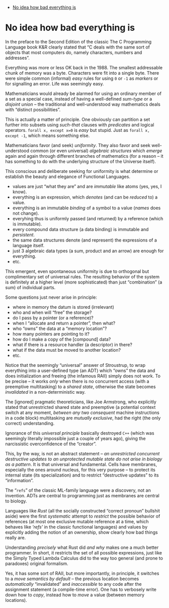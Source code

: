 - [No idea how bad everything is](#org6ed52a5)



<a id="org6ed52a5"></a>

# No idea how bad everything is

In the preface to the Second Edition of the classic The C Programming Language book K&R clearly stated that &ldquo;C deals with the same sort of objects that most computers do, namely characters, numbers and addresses&rdquo;.

Everything was more or less OK back in the 1988. The smallest addressable chunk of memory was a byte. Characters were fit into a single byte. There were simple common (informal) *easy* rules for using `0` or `-1` as *markers* or for signalling an error. Life was seemingly easy.

Mathematicians would already be alarmed for using an ordinary member of a set as a special case, instead of having a well-defined *sum-type* or a *disjoint union* &#x2013; the traditional and well-understood way mathematics deals with &ldquo;distinct possibilities&rdquo;.

This is actually a matter of principle. One obviously can partition a set further into subsets using *such-that* clauses with *predicates* and logical operators. `forall x, except x=0` is *easy* but stupid. Just as `forall x, except -1`, which means something else.

Mathematicians favor (and seek) *uniformity*. They also favor and seek well-understood common (or even universal) *algebraic structures* which *emerge* again and again through different branches of mathematics (for a reason &#x2013; it has something to do with the underlying structure of the Universe itself).

This conscious and deliberate seeking for uniformity is what determine or establish the beauty and elegance of Functional Languages.

-   values are just &ldquo;what they are&rdquo; and are *immutable* like atoms (yes, yes, I know).
-   everything is an expression, which *denotes* (and can be *reduced* to) a value.
-   everything is an immutable *binding* of a symbol to a value (*names* does not change).
-   everyhing thus is uniformly passed (and returned) by a reference (which is immutable).
-   every compound data structure (a data binding) is immutable and *persistent*.
-   the same data structures denote (and represent) the expressions of a language itself.
-   just 3 algebraic data types (a sum, product and an arrow) are enough for everything.
-   etc.

This emergent, even spontaneous uniformity is due to orthogonal but complimentary set of universal rules. The resulting behavior of the system is definitely at a higher level (more sophisticated) than just &ldquo;combination&rdquo; (a sum) of individual parts.

Some questions just never arise in principle:

-   where in memory the datum is stored (irrelevant)
-   who and when will &ldquo;free&rdquo; the storage?
-   do I pass by a pointer (or a reference)?
-   when I &ldquo;allocate and return a pointer&rdquo;, then what?
-   who &ldquo;owns&rdquo; the data at a &ldquo;memory location&rdquo;?
-   how many pointers are pointing to it?
-   how do I make a copy of the [compound] data?
-   what if there is a resource handler (a descriptor) in there?
-   what if the data must be moved to another location?
-   etc.

Notice that the seemingly &ldquo;universal&rdquo; answer of Stroustrup, to wrap everything into a user-defined type (an ADT) which &ldquo;owns&rdquo; the data and does initialization and freeing (the infamous RAII) simply does not work. To be precise &#x2013; it works *only* when there is no concurrent access (with a preemptive multitasking) to a *shared state*, otherwise the state becomes *invalidated* in a non-deterministic way.

The [ignored] pragmatic theoreticians, like Joe Armstrong, who explicitly stated that unrestricted shared state and preemptive (a potential context switch at any moment, *between any two consequent* machine instructions in a code block) multitasking are *mutually exclusive*, had the right (the only correct) understanding.

Ignorance of this *universal principle* basically destroyed `C++` (which was seemingly literally impossible just a couple of years ago), giving the narcissistic overconfidence of the &ldquo;creator&rdquo;.

This, by the way, is not an abstract statement &#x2013; *an unrestricted concurrent destructive updates to an unprotected mutable state do not arise in biology as a pattern*. It is that universal and fundamental. Cells have membranes, especially the ones around nucleus, for this very purpose &#x2013; to protect its internal state (its specialization) and to restrict &ldquo;destructive updates&rdquo; to its &ldquo;information&rdquo;.

The &ldquo;`refs`&rdquo; of the classic ML-family language were a discovery, not an invention. ADTs are central to programming just as membranes are central to biology.

Languages like *Rust* (all the socially constructed &ldquo;correct pronoun&rdquo; bullshit aside) were the first *systematic* attempt to *restrict* the possible behavior of references (at most one exclusive mutable reference at a time, which behaves like *&rsquo;refs&rsquo;* in the classic functional languages) and values by explicitly adding the notion of an ownership, show clearly how bad things really are.

Understanding *precisely* what Rust did *and why* makes one a much better programmer. In short, it restricts the set of all possible expressions, just like the Simply Typed Lambda Calculus did to the way too general (and prone to paradoxes) original formalism.

Yes, it has some sort of RAII, but more importantly, in principle, it switches to a *move semantics by default* &#x2013; the previous location becomes *automatically* &ldquo;invalidated&rdquo; and *inaccessible* to any code after the assignment statement (a compile-time error). One has to verbosely write down how to *copy*, instead how to *move* a value (between memory locations).
